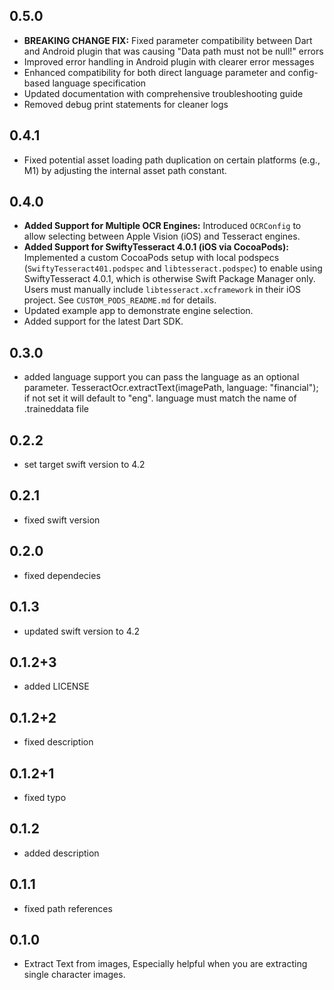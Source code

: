 ## 0.5.0

*   **BREAKING CHANGE FIX:** Fixed parameter compatibility between Dart and Android plugin that was causing "Data path must not be null!" errors
*   Improved error handling in Android plugin with clearer error messages
*   Enhanced compatibility for both direct language parameter and config-based language specification
*   Updated documentation with comprehensive troubleshooting guide
*   Removed debug print statements for cleaner logs

## 0.4.1

*   Fixed potential asset loading path duplication on certain platforms (e.g., M1) by adjusting the internal asset path constant.

## 0.4.0

*   **Added Support for Multiple OCR Engines:** Introduced `OCRConfig` to allow selecting between Apple Vision (iOS) and Tesseract engines.
*   **Added Support for SwiftyTesseract 4.0.1 (iOS via CocoaPods):** Implemented a custom CocoaPods setup with local podspecs (`SwiftyTesseract401.podspec` and `libtesseract.podspec`) to enable using SwiftyTesseract 4.0.1, which is otherwise Swift Package Manager only. Users must manually include `libtesseract.xcframework` in their iOS project. See `CUSTOM_PODS_README.md` for details.
*   Updated example app to demonstrate engine selection.
*   Added support for the latest Dart SDK.

## 0.3.0

* added language support you can pass the language as an optional parameter. TesseractOcr.extractText(imagePath, language: "financial");
if not set it will default to "eng". language must match the name of .traineddata file

## 0.2.2

* set target swift version to 4.2

## 0.2.1

* fixed swift version

## 0.2.0

* fixed dependecies

## 0.1.3

* updated swift version to 4.2

## 0.1.2+3

* added LICENSE

## 0.1.2+2

* fixed description

## 0.1.2+1

* fixed typo

## 0.1.2

* added description

## 0.1.1

* fixed path references

## 0.1.0

* Extract Text from images, Especially helpful when you are extracting single character images.
